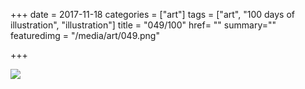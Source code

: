 +++
date = 2017-11-18
categories = ["art"]
tags = ["art", "100 days of illustration", "illustration"]
title = "049/100"
href= ""
summary=""
featuredimg = "/media/art/049.png"

+++

<img src="/media/art/049.png" />

